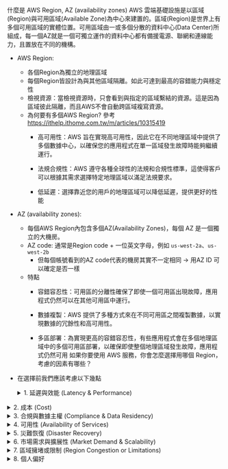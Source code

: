 什麼是 AWS Region, AZ (availability zones)
AWS 雲端基礎設施是以區域(Region)與可用區域(Available Zone)為中心來建置的。區域(Region)是世界上有多個可用區域的實體位置。可用區域由一或多個分散的資料中心(Data Center)所組成，每一個AZ就是一個可獨立運作的資料中心都有備援電源、聯網和連線能力，且置放在不同的機構。
- AWS Region: 
    - 各個Region為獨立的地理區域
    - 每個Region皆設計為與其他區域隔離。如此可達到最高的容錯能力與穩定性
    - 檢視資源：當檢視資源時，只會看到與指定的區域繫結的資源。這是因為區域彼此隔離，而且AWS不會自動跨區域複寫資源。
    - 為何要有多個AWS Region? 參考 <https://ithelp.ithome.com.tw/m/articles/10315419>
        - 高可用性：AWS 旨在實現高可用性，因此它在不同地理區域中提供了多個數據中心，以確保您的應用程式在單一區域發生故障時能夠繼續運行。

        - 法規合規性：AWS 遵守各種全球性的法規和合規性標準，這使得客戶可以根據其需求選擇特定地理區域以滿足法規要求。

        - 低延遲：選擇靠近您的用戶的地理區域可以降低延遲，提供更好的性能
- AZ (availability zones):
    - 每個AWS Region內包含多個AZ(Availability Zones)，每個 AZ 是一個獨立的大機房。
    - AZ code: 通常是Region code + 一位英文字母，例如
        ```us-west-2a```、```us-west-2b```
        - 但每個帳號看到的AZ code代表的機房其實不一定相同 
            -> 用AZ ID 可以確定是否一樣
    - 特點
        - 容錯容忍性：可用區的分離性確保了即使一個可用區出現故障，應用程式仍然可以在其他可用區中運行。

        - 數據複製：AWS 提供了多種方式來在不同可用區之間複製數據，以實現數據的冗餘性和高可用性。

        - 多區部署：為實現更高的容錯容忍性，有些應用程式會在多個地理區域中的多個可用區部署，以確保即使整個地理區域發生故障，應用程式仍然可用
如果你要使用 AWS 服務，你會怎麼選擇用哪個 Region，考慮的因素有哪些？
- 在選擇前我們應該考慮以下幾點
    <details>
  <summary>1. 延遲與效能 (Latency & Performance)</summary>
  
  距離使用者最近：選擇離你的主要用戶群或系統最近的 Region，可以最大限度減少網路延遲，提升應用程序的效能。
  邊緣節點 (Edge locations)：對於需要內容分發（例如使用 CloudFront 的 CDN），我會查看邊緣節點的分佈位置，並選擇靠近這些節點的 Region。

  如何決策：

  - 測試不同 Region 的延遲，可以使用 AWS 提供的工具或 ping 測試。
  - 檢查 AWS Edge locations，確保內容分發能快速抵達目標用戶。
</details>

<details>
  <summary>2. 成本 (Cost)</summary>

  不同的 AWS Region 之間，服務價格有差異。有些 Region 的資源價格相對便宜，尤其是像 EC2、S3 和 RDS 等服務。
  數據傳輸費用：Region 間的數據傳輸費用也有所不同，因此如果你的架構涉及多個 Region 之間的大量數據傳輸，則應該選擇數據傳輸成本較低的 Region。

  如何決策：

  - 比較你所需服務在不同 Region 的定價，AWS 提供詳細的 Region 定價表。
  - 根據你的應用程式需求，評估不同服務的數據傳輸費用。
</details>

<details>
  <summary>3. 合規與數據主權 (Compliance & Data Residency)</summary>

  法律要求：某些國家或地區有法律規定，要求用戶的數據必須存儲在特定地區內。例如，歐盟的 GDPR 規定數據必須存放在 EU 內，這時應選擇 AWS 歐盟區的 Region。
  數據主權：選擇符合本地數據主權要求的 Region，避免違規的風險。

  如何決策：

  - 了解所在行業或用戶所在國家/地區的法律規範，例如 GDPR 或 HIPAA 合規要求。
  - 使用 AWS 的 合規性指南 檢查不同 Region 的合規性。
</details>

<details>
  <summary>4. 可用性 (Availability of Services)</summary>

  服務可用性：AWS 的某些新服務或功能只在特定的 Region 首先推出。如果你需要使用某個特定的服務，則應檢查該服務是否在目標 Region 可用。
  可用區域 (Availability Zones)：一些 Region 內的可用區域數量較多，能夠提供更高的冗餘和容錯能力。

  如何決策：

  - 使用 AWS Regional Services List 檢查所需的服務是否在目標 Region 可用。
  - 選擇有足夠可用區域支持高可用性架構的 Region。
</details>

<details>
  <summary>5. 災難恢復 (Disaster Recovery)</summary>

  地理冗餘：在某些架構中，會使用多個地理位置來實現災難恢復 (DR) 策略。選擇彼此之間足夠距離的 Region，能夠減少同一自然災害或故障對所有服務的影響。
  跨 Region 數據備份：如果需要跨 Region 備份，則應選擇兩個彼此距離合適且成本合理的 Region。

  如何決策：

  - 根據系統的恢復時間目標 (RTO) 和恢復點目標 (RPO)，設計合適的災難恢復策略，並選擇合適的主備 Region。
</details>

<details>
  <summary>6. 市場需求與擴展性 (Market Demand & Scalability)</summary>

  如果你的業務重點是在某個特定市場，應該選擇該市場附近的 AWS Region，以便降低網路延遲並增強用戶體驗。
  擴展性：某些 Region 的資源需求高峰期時可能出現資源不足或價格波動的情況，這時需要考慮選擇那些資源供應更穩定的 Region。

  如何決策：

  - 評估你的市場位置和擴展計劃，選擇能夠支持未來增長需求的 Region。
</details>

<details>
  <summary>7. 區域擁堵或限制 (Region Congestion or Limitations)</summary>

  某些熱門的 Region 可能經常處於高負載狀態，導致服務延遲或性能問題。
  預算和配額限制：AWS 在不同 Region 對某些服務有配額限制，例如 EC2 實例的啟動數量等，應考慮是否會影響你的擴展需求。
</details>

<details>
  <summary>8. 個人偏好</summary>

  在選擇 Region 時，有時可能會根據個人的偏好和熟悉程度來做決定，這取決於你的經驗和對特定地區的信任感。
</details>

